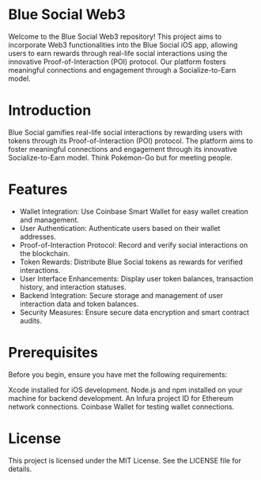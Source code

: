 # Blue Social Web3

Welcome to the Blue Social Web3 repository! This project aims to incorporate Web3 functionalities into the Blue Social iOS app, allowing users to earn rewards through real-life social interactions using the innovative Proof-of-Interaction (POI) protocol. Our platform fosters meaningful connections and engagement through a Socialize-to-Earn model.

# Introduction

Blue Social gamifies real-life social interactions by rewarding users with tokens through its Proof-of-Interaction (POI) protocol. The platform aims to foster meaningful connections and engagement through its innovative Socialize-to-Earn model. Think Pokémon-Go but for meeting people.

# Features

- Wallet Integration: Use Coinbase Smart Wallet for easy wallet creation and management.
- User Authentication: Authenticate users based on their wallet addresses.
- Proof-of-Interaction Protocol: Record and verify social interactions on the blockchain.
- Token Rewards: Distribute Blue Social tokens as rewards for verified interactions.
- User Interface Enhancements: Display user token balances, transaction history, and interaction statuses.
- Backend Integration: Secure storage and management of user interaction data and token balances.
- Security Measures: Ensure secure data encryption and smart contract audits.

# Prerequisites

Before you begin, ensure you have met the following requirements:

Xcode installed for iOS development.
Node.js and npm installed on your machine for backend development.
An Infura project ID for Ethereum network connections.
Coinbase Wallet for testing wallet connections.

# License

This project is licensed under the MIT License. See the LICENSE file for details.
